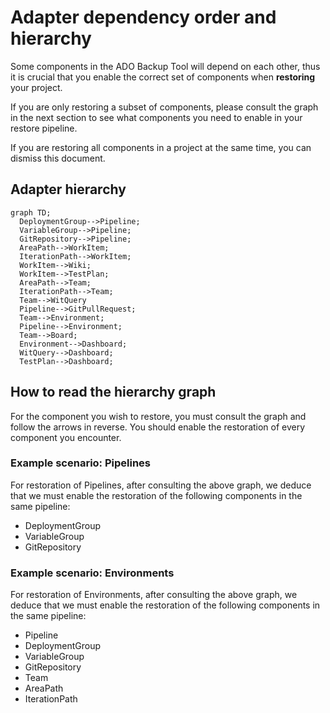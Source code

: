 # Adapter dependency order and hierarchy

Some components in the ADO Backup Tool will depend on each other, thus it is crucial that you enable the correct set of components when **restoring** your project.

If you are only restoring a subset of components, please consult the graph in the next section to see what components you need to enable in your restore pipeline.

If you are restoring all components in a project at the same time, you can dismiss this document.

## Adapter hierarchy

```mermaid
graph TD;
  DeploymentGroup-->Pipeline;
  VariableGroup-->Pipeline;
  GitRepository-->Pipeline;
  AreaPath-->WorkItem;
  IterationPath-->WorkItem;
  WorkItem-->Wiki;
  WorkItem-->TestPlan;
  AreaPath-->Team;
  IterationPath-->Team;
  Team-->WitQuery
  Pipeline-->GitPullRequest;
  Team-->Environment;
  Pipeline-->Environment;
  Team-->Board;
  Environment-->Dashboard;
  WitQuery-->Dashboard;
  TestPlan-->Dashboard;
```

## How to read the hierarchy graph

For the component you wish to restore, you must consult the graph and follow the arrows in reverse. You should enable the restoration of every component you encounter.

### Example scenario: Pipelines

For restoration of Pipelines, after consulting the above graph, we deduce that we must enable the restoration of the following components in the same pipeline:

- DeploymentGroup
- VariableGroup
- GitRepository

### Example scenario: Environments

For restoration of Environments, after consulting the above graph, we deduce that we must enable the restoration of the following components in the same pipeline:

- Pipeline
- DeploymentGroup
- VariableGroup
- GitRepository
- Team
- AreaPath
- IterationPath
